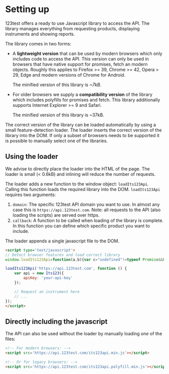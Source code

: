 # Setting up

123test offers a ready to use Javascript library to access the API. The library manages
everything from requesting products, displaying instruments and showing reports.

The library comes in two forms:

- A **lightweight version** that can be used by modern browsers which only includes code to access
  the API. This version can only be used in browsers that have native support for promises, fetch
  an modern objects. Roughly this applies to Firefox >= 39, Chrome >= 42, Opera > 29, Edge and
  modern versions of Chrome for Android.

  The minified version of this library is *~7kB*.

- For older browsers we supply a **compatibility version** of the library which includes polyfills
  for promises and fetch. This library additionally supports Internet Explorer >= 9 and Safari.

  The minified version of this library is ~37kB.

The correct version of the library can be loaded automatically by using a small feature-detection loader. The loader inserts the correct version of the library into the DOM. If only a subset of browsers needs to be supported it is possible to manually select one of the libraries.

## Using the loader

We advise to directly place the loader into the HTML of the page. The loader is small (< 0.6kB) and inlining will reduce the number of requests.

The loader adds a new function to the window object: `loadIts123Api`. Calling this function loads the required library into the DOM. `loadIts123Api` requires two arguments:

1. `domain`: The specific 123test API domain you want to use. In almost any case this is `https://api.123test.com`. Note: all requests to the API (also loading the scripts) are served over https.
2.  `callback`: A function to be called when loading of the library is complete. In this function you can define which specific product you want to include.

The loader appends a single javascript file to the DOM.

```html
<script type='text/javascript'>
// Detect browser features and load correct library
window.loadIts123Api=function(a,b){var c="undefined"!=typeof Promise&&Promise.toString().indexOf("[native code]")!==-1&&window.fetch,d=function(a,b){var c=document.createElement("script");c.type="text/javascript",c.src=a,c.onload=b;var d=document.getElementsByTagName("script")[0];d.parentNode.insertBefore(c,d)};c?d(a+"/its123api.min.js",b):d(a+"/its123api.polyfill.min.js",b)};

loadIts123Api('https://api.123test.com', function () {
    var api = new Its123({
        apiKey: 'your-api-key'
    });

    // Request an instrument here
    // ...
});
</script>
```

## Directly including the javascript

The API can also be used without the loader by manually loading *one* of the files:

```html
<!-- For modern browsers: -->
<script src='https://api.123test.com/its123api.min.js'></script>

<!-- Or for legacy browsers: -->
<script src='https://api.123test.com/its123api.polyfill.min.js'></script>
```
